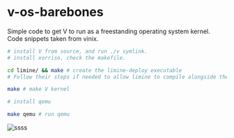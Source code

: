 # v-os-barebones
Simple code to get V to run as a freestanding operating system kernel. Code snippets taken from vinix.

```sh
# install V from source, and run ./v symlink.
# install xorriso, check the makefile.

cd limine/ && make # create the limine-deploy executable
# Follow their steps if needed to allow limine to compile alongside the kernel.

make # make V kernel

# install qemu

make qemu # run qemu
```

![ssss](https://user-images.githubusercontent.com/66291634/186858460-371c3c95-bb38-413e-8a64-b3cd96cec01b.png)
